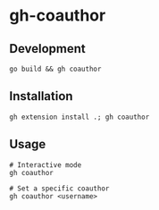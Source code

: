 # gh-coauthor

## Development

```shell
go build && gh coauthor
```

## Installation

```shell
gh extension install .; gh coauthor
```

## Usage

```shell
# Interactive mode
gh coauthor

# Set a specific coauthor
gh coauthor <username>
```